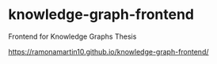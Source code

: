 # knowledge-graph-frontend
Frontend for Knowledge Graphs Thesis

https://ramonamartin10.github.io/knowledge-graph-frontend/